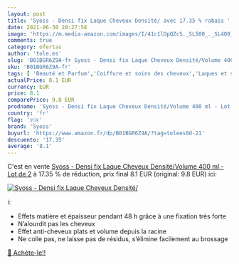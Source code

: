 ```yaml
---
layout: post
title: 'Syoss - Densi fix Laque Cheveux Densité/ avec 17.35 % rabais '
date: 2021-06-30 20:27:58
image: 'https://m.media-amazon.com/images/I/41c1lOpQZcS._SL500_._SL400_.jpg'
comments: true
category: ofertas
author: 'tole.es'
slug: 'B01BGR6Z9A-fr Syoss - Densi fix Laque Cheveux Densité/Volume 400 ml -...'
sku: 'B01BGR6Z9A-fr'
tags: [ 'Beauté et Parfum','Coiffure et soins des cheveux','Laques et sprays coiffants','Produits coiffants','syoss', ]
actualPrice: 8.1 EUR
currency: EUR
price: 8.1
comparePrice: 9.8 EUR
prodname: 'Syoss - Densi fix Laque Cheveux Densité/Volume 400 ml - Lot de 2'
country: 'fr'
flag: '🇫🇷'
brand: 'Syoss'
buyurl: 'https://www.amazon.fr/dp/B01BGR6Z9A/?tag=tolees0d-21'
descuento: '17.35'
average: '8.1'
---
```


C'est en vente [Syoss - Densi fix Laque Cheveux Densité/Volume 400 ml - Lot de 2](https://www.amazon.fr/dp/B01BGR6Z9A/?tag=tolees0d-21)  à  17.35 % de réduction, prix final  8.1 EUR (original: 9.8 EUR) ici:

[![Syoss - Densi fix Laque Cheveux Densité/](https://m.media-amazon.com/images/I/41c1lOpQZcS._SL500_._SL400_.jpg)](https://www.amazon.fr/dp/B01BGR6Z9A/?tag=tolees0d-21)

ℹ️:

- Effets matière et épaisseur pendant 48 h grâce à une fixation très forte
- N’alourdit pas les cheveux
- Effet anti-cheveux plats et volume depuis la racine
- Ne colle pas, ne laisse pas de résidus, s’élimine facilement au brossage

[🛒 Achète-le!!](https://www.amazon.fr/dp/B01BGR6Z9A/?tag=tolees0d-21)
